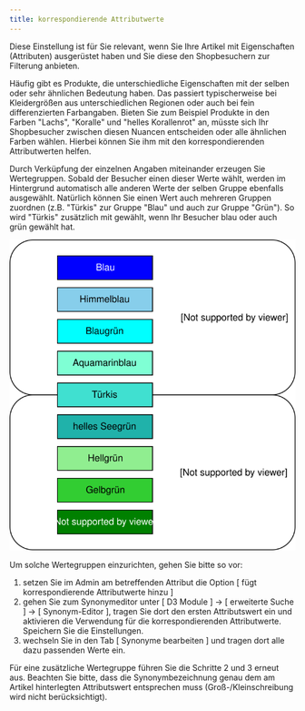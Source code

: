 ```yaml
---
title: korrespondierende Attributwerte
---
```


Diese Einstellung ist für Sie relevant, wenn Sie Ihre Artikel mit Eigenschaften (Attributen) ausgerüstet haben und Sie diese den Shopbesuchern zur Filterung anbieten.

Häufig gibt es Produkte, die unterschiedliche Eigenschaften mit der selben oder sehr ähnlichen Bedeutung haben. Das passiert typischerweise bei Kleidergrößen aus unterschiedlichen Regionen oder auch bei fein differenzierten Farbangaben. Bieten Sie zum Beispiel Produkte in den Farben "Lachs", "Koralle" und "helles Korallenrot" an, müsste sich Ihr Shopbesucher zwischen diesen Nuancen entscheiden oder alle ähnlichen Farben wählen. Hierbei können Sie ihm mit den korrespondierenden Attributwerten helfen. 

Durch Verküpfung der einzelnen Angaben miteinander erzeugen Sie Wertegruppen. Sobald der Besucher einen dieser Werte wählt, werden im Hintergrund automatisch alle anderen Werte der selben Gruppe ebenfalls ausgewählt. 
Natürlich können Sie einen Wert auch mehreren Gruppen zuordnen (z.B. "Türkis" zur Gruppe "Blau" und auch zur Gruppe "Grün"). So wird "Türkis" zusätzlich mit gewählt, wenn Ihr Besucher blau oder auch grün gewählt hat.

![Werte-Gruppen-Struktur](../assets/AttributeValueGroups.svg)

Um solche Wertegruppen einzurichten, gehen Sie bitte so vor:
1. setzen Sie im Admin am betreffenden Attribut die Option [ fügt korrespondierende Attributwerte hinzu ]
2. gehen Sie zum Synonymeditor unter [ D3 Module ] -> [ erweiterte Suche ] -> [ Synonym-Editor ], tragen Sie dort den ersten Attributswert ein und aktivieren die Verwendung für die korrespondierenden Attributwerte. Speichern Sie die Einstellungen.
3. wechseln Sie in den Tab [ Synonyme bearbeiten ] und tragen dort alle dazu passenden Werte ein.

Für eine zusätzliche Wertegruppe führen Sie die Schritte 2 und 3 erneut aus. Beachten Sie bitte, dass die Synonymbezeichnung genau dem am Artikel hinterlegten Attributswert entsprechen muss (Groß-/Kleinschreibung wird nicht berücksichtigt).
